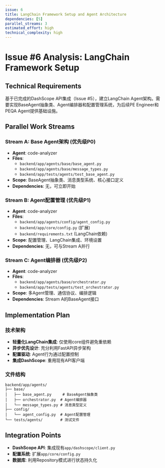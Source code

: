 ```yaml
---
issue: 6
title: LangChain Framework Setup and Agent Architecture
dependencies: [5]
parallel_streams: 3
estimated_effort: high
technical_complexity: high
---
```


# Issue #6 Analysis: LangChain Framework Setup

## Technical Requirements

基于已完成的DashScope API集成（Issue #5），建立LangChain Agent架构。需要实现BaseAgent抽象类、Agent编排器和配置管理系统，为后续PE Engineer和PEQA Agent提供基础设施。

## Parallel Work Streams

### Stream A: Base Agent架构 (优先级P0)
- **Agent**: code-analyzer
- **Files**:
  - `backend/app/agents/base/base_agent.py`
  - `backend/app/agents/base/message_types.py`
  - `backend/app/tests/agents/test_base_agent.py`
- **Scope**: BaseAgent抽象类、消息类型系统、核心接口定义
- **Dependencies**: 无，可立即开始

### Stream B: Agent配置管理 (优先级P1)
- **Agent**: code-analyzer
- **Files**:
  - `backend/app/agents/config/agent_config.py`
  - `backend/app/core/config.py` (扩展)
  - `backend/requirements.txt` (LangChain依赖)
- **Scope**: 配置管理、LangChain集成、环境设置
- **Dependencies**: 无，可与Stream A并行

### Stream C: Agent编排器 (优先级P2)
- **Agent**: code-analyzer
- **Files**:
  - `backend/app/agents/base/orchestrator.py`
  - `backend/app/tests/agents/test_orchestrator.py`
- **Scope**: 多Agent管理、通信协议、编排逻辑
- **Dependencies**: Stream A的BaseAgent接口

## Implementation Plan

### 技术架构
- **轻量化LangChain集成**: 仅使用core组件避免重依赖
- **异步优先设计**: 充分利用FastAPI异步架构
- **配置驱动**: Agent行为通过配置控制
- **集成DashScope**: 重用现有API客户端

### 文件结构
```
backend/app/agents/
├── base/
│   ├── base_agent.py     # BaseAgent抽象类
│   ├── orchestrator.py  # Agent编排器
│   └── message_types.py # 消息类型定义
├── config/
│   └── agent_config.py  # Agent配置管理
└── tests/agents/        # 测试文件
```

## Integration Points

- **DashScope API**: 集成现有`app/dashscope/client.py`
- **配置系统**: 扩展`app/core/config.py`
- **数据库**: 利用Repository模式进行状态持久化